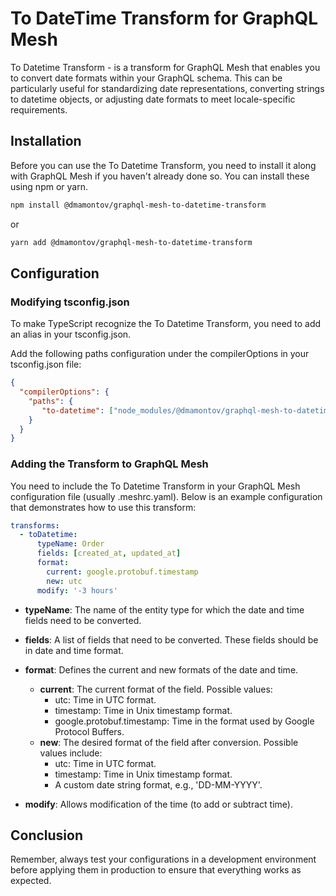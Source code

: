 # To DateTime Transform for GraphQL Mesh

To Datetime Transform - is a transform for GraphQL Mesh that enables you to convert date formats within your GraphQL schema. This can be particularly useful for standardizing date representations, converting strings to datetime objects, or adjusting date formats to meet locale-specific requirements.

## Installation

Before you can use the To Datetime Transform, you need to install it along with GraphQL Mesh if you haven't already done so. You can install these using npm or yarn.

```bash
npm install @dmamontov/graphql-mesh-to-datetime-transform
```

or

```bash
yarn add @dmamontov/graphql-mesh-to-datetime-transform
```

## Configuration

### Modifying tsconfig.json

To make TypeScript recognize the To Datetime Transform, you need to add an alias in your tsconfig.json.

Add the following paths configuration under the compilerOptions in your tsconfig.json file:

```json
{
  "compilerOptions": {
    "paths": {
       "to-datetime": ["node_modules/@dmamontov/graphql-mesh-to-datetime-transform"]
    }
  }
}
```

### Adding the Transform to GraphQL Mesh

You need to include the To Datetime Transform in your GraphQL Mesh configuration file (usually .meshrc.yaml). Below is an example configuration that demonstrates how to use this transform:

```yaml
transforms:
  - toDatetime:
      typeName: Order
      fields: [created_at, updated_at]
      format:
        current: google.protobuf.timestamp
        new: utc
      modify: '-3 hours'
```

- **typeName**: The name of the entity type for which the date and time fields need to be converted.

- **fields**: A list of fields that need to be converted. These fields should be in date and time format.

- **format**: Defines the current and new formats of the date and time.
    - **current**: The current format of the field. Possible values:
        - utc: Time in UTC format.
        - timestamp: Time in Unix timestamp format.
        - google.protobuf.timestamp: Time in the format used by Google Protocol Buffers.
    - **new**: The desired format of the field after conversion. Possible values include:
        - utc: Time in UTC format.
        - timestamp: Time in Unix timestamp format.
        - A custom date string format, e.g., 'DD-MM-YYYY'.

- **modify**: Allows modification of the time (to add or subtract time).

## Conclusion

Remember, always test your configurations in a development environment before applying them in production to ensure that everything works as expected.